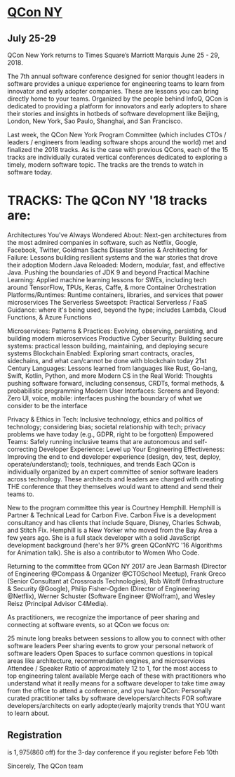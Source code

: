 # [QCon NY](https://qconnewyork.com)
## July 25-29


QCon New York returns to Times Square’s Marriott Marquis June 25 - 29, 2018.

The 7th annual software conference designed for senior thought leaders in software provides a unique experience for engineering teams to learn from innovator and early adopter companies. These are lessons you can bring directly home to your teams. Organized by the people behind InfoQ, QCon is dedicated to providing a platform for innovators and early adopters to share their stories and insights in hotbeds of software development like Beijing, London, New York, Sao Paulo, Shanghai, and San Francisco.

Last week, the QCon New York Program Committee (which includes CTOs / leaders / engineers from leading software shops around the world) met and finalized the 2018 tracks. As is the case with previous QCons, each of the 15 tracks are individually curated vertical conferences dedicated to exploring a timely, modern software topic. The tracks are the trends to watch in software today.

# TRACKS:  The QCon NY '18 tracks are:

Architectures You've Always Wondered About: Next-gen architectures from the most admired companies in software, such as Netflix, Google, Facebook, Twitter, Goldman Sachs
Disaster Stories & Architecting for Failure: Lessons building resilient systems and the war stories that drove their adoption
Modern Java Reloaded: Modern, modular, fast, and effective Java. Pushing the boundaries of JDK 9 and beyond
Practical Machine Learning: Applied machine learning lessons for SWEs, including tech around TensorFlow, TPUs, Keras, Caffe, & more Container Orchestration Platforms/Runtimes: Runtime containers, libraries, and services that power microservices
The Serverless Sweetspot: Practical Serverless / FaaS Guidance: where it's being used, beyond the hype; includes Lambda, Cloud Functions, & Azure Functions

Microservices: Patterns & Practices: Evolving, observing, persisting, and building modern microservices
Productive Cyber Security: Building secure systems: practical lesson building, maintaining, and deploying secure systems
Blockchain Enabled: Exploring smart contracts, oracles, sidechains, and what can/cannot be done with blockchain today
21st Century Languages: Lessons learned from languages like Rust, Go-lang, Swift, Kotlin, Python, and more
Modern CS in the Real World: Thoughts pushing software forward, including consensus, CRDTs, formal methods, & probabilistic programming
Modern User Interfaces: Screens and Beyond: Zero UI, voice, mobile: interfaces pushing the boundary of what we consider to be the interface

Privacy & Ethics in Tech: Inclusive technology, ethics and politics of technology; considering bias; societal relationship with tech; privacy problems we have today (e.g., GDPR, right to be forgotten)
Empowered Teams: Safely running inclusive teams that are autonomous and self-correcting
Developer Experience: Level up Your Engineering Effectiveness: Improving the end to end developer experience (design, dev, test, deploy, operate/understand); tools, techniques, and trends
Each QCon is individually organized by an expert committee of senior software leaders across technology. These architects and leaders are charged with creating THE conference that they themselves would want to attend and send their teams to.

New to the program committee this year is Courtney Hemphill. Hemphill is Partner & Technical Lead for Carbon Five. Carbon Five is a development consultancy and has clients that include Square, Disney, Charles Schwab, and Stitch Fix. Hemphill is a New Yorker who moved from the Bay Area a few years ago. She is a full stack developer with a solid JavaScript development background (here's her 97% green QConNYC '16 Algorithms for Animation talk). She is also a contributor to Women Who Code.

Returning to the committee from QCon NY 2017 are Jean Barmash (Director of Engineering @Compass & Organizer @CTOSchool Meetup), Frank Greco (Senior Consultant at Crossroads Technologies), Rob Witoff (Infrastructure & Security @Google), Philip Fisher-Ogden (Director of Engineering @Netflix), Werner Schuster (Software Engineer @Wolfram), and Wesley Reisz (Principal Advisor C4Media).

As practitioners, we recognize the importance of peer sharing and connecting at software events, so at QCon we focus on:

25 minute long breaks between sessions to allow you to connect with other software leaders
Peer sharing events to grow your personal network of software leaders
Open Spaces to surface common questions in topical areas like architecture, recommendation engines, and microservices
Attendee / Speaker Ratio of approximately 12 to 1, for the most access to top engineering talent available
Merge each of these with practitioners who understand what it really means for a software developer to take time away from the office to attend a conference, and you have QCon: Personally curated practitioner talks by software developers/architects FOR software developers/architects on early adopter/early majority trends that YOU want to learn about.

## Registration 
is $1,975 ($860 off) for the 3-day conference if you register before Feb 10th

Sincerely,
The QCon team
